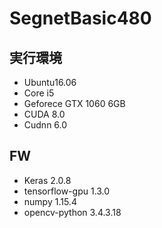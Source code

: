 # SegnetBasic480
## 実行環境
* Ubuntu16.06
* Core i5
* Geforece GTX 1060 6GB
* CUDA 8.0
* Cudnn 6.0

## FW
* Keras 2.0.8
* tensorflow-gpu 1.3.0
* numpy 1.15.4
* opencv-python 3.4.3.18

